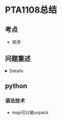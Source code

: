 # PTA1108总结
## 考点
- 排序

## 问题重述

<details>
    <summary>Details</summary>

![](https://raw.githubusercontent.com/ednow/cloudimg/main/githubio/20210706234627.png)
</details>



## python
### 语法技术
+ map可以被unpack

